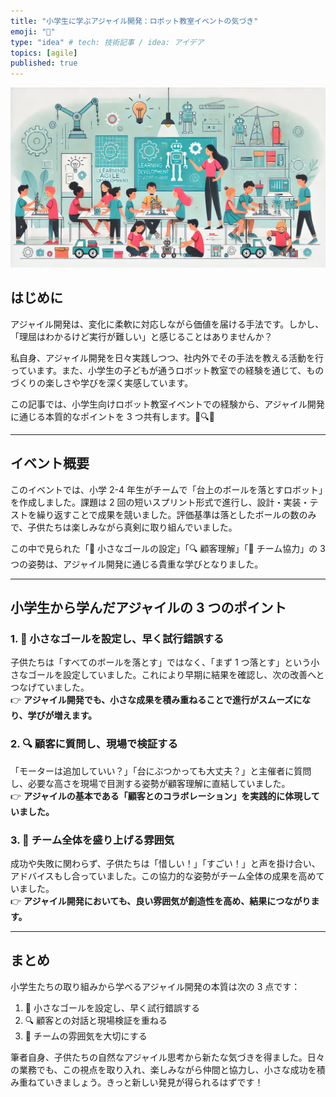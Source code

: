 ```yaml
---
title: "小学生に学ぶアジャイル開発：ロボット教室イベントの気づき"
emoji: "🤖"
type: "idea" # tech: 技術記事 / idea: アイデア
topics: [agile]
published: true
---
```


![](/images/2025-01-14-00-59-32.png)

## はじめに

アジャイル開発は、変化に柔軟に対応しながら価値を届ける手法です。しかし、「理屈はわかるけど実行が難しい」と感じることはありませんか？

私自身、アジャイル開発を日々実践しつつ、社内外でその手法を教える活動を行っています。また、小学生の子どもが通うロボット教室での経験を通じて、ものづくりの楽しさや学びを深く実感しています。

この記事では、小学生向けロボット教室イベントでの経験から、アジャイル開発に通じる本質的なポイントを 3 つ共有します。🎯🔍🤝

---

## イベント概要

このイベントでは、小学 2-4 年生がチームで「台上のボールを落とすロボット」を作成しました。課題は 2 回の短いスプリント形式で進行し、設計・実装・テストを繰り返すことで成果を競いました。評価基準は落としたボールの数のみで、子供たちは楽しみながら真剣に取り組んでいました。

この中で見られた「🎯 小さなゴールの設定」「🔍 顧客理解」「🤝 チーム協力」の 3 つの姿勢は、アジャイル開発に通じる貴重な学びとなりました。

---

## 小学生から学んだアジャイルの 3 つのポイント

### 1. 🎯 **小さなゴールを設定し、早く試行錯誤する**

子供たちは「すべてのボールを落とす」ではなく、「まず 1 つ落とす」という小さなゴールを設定していました。これにより早期に結果を確認し、次の改善へとつなげていました。  
👉 **アジャイル開発でも、小さな成果を積み重ねることで進行がスムーズになり、学びが増えます。**

### 2. 🔍 **顧客に質問し、現場で検証する**

「モーターは追加していい？」「台にぶつかっても大丈夫？」と主催者に質問し、必要な高さを現場で目測する姿勢が顧客理解に直結していました。  
👉 **アジャイルの基本である「顧客とのコラボレーション」を実践的に体現していました。**

### 3. 🤝 **チーム全体を盛り上げる雰囲気**

成功や失敗に関わらず、子供たちは「惜しい！」「すごい！」と声を掛け合い、アドバイスもし合っていました。この協力的な姿勢がチーム全体の成果を高めていました。  
👉 **アジャイル開発においても、良い雰囲気が創造性を高め、結果につながります。**

---

## まとめ

小学生たちの取り組みから学べるアジャイル開発の本質は次の 3 点です：

1. 🎯 小さなゴールを設定し、早く試行錯誤する
2. 🔍 顧客との対話と現場検証を重ねる
3. 🤝 チームの雰囲気を大切にする

筆者自身、子供たちの自然なアジャイル思考から新たな気づきを得ました。日々の業務でも、この視点を取り入れ、楽しみながら仲間と協力し、小さな成功を積み重ねていきましょう。きっと新しい発見が得られるはずです！

